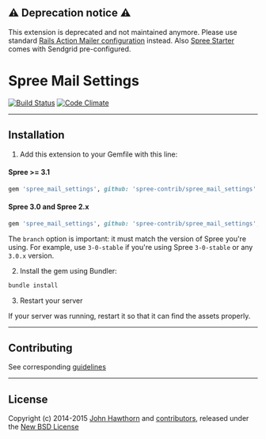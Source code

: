 ## ⚠️ Deprecation notice ⚠️

This extension is deprecated and not maintained anymore. Please use standard [Rails Action Mailer configuration](https://guides.rubyonrails.org/action_mailer_basics.html#action-mailer-configuration) instead. Also [Spree Starter](https://github.com/spree/spree_starter) comes with Sendgrid pre-configured.

# Spree Mail Settings

[![Build Status](https://travis-ci.org/spree-contrib/spree_mail_settings.svg?branch=master)](https://travis-ci.org/spree-contrib/spree_mail_settings)
[![Code Climate](https://codeclimate.com/github/spree-contrib/spree_mail_settings/badges/gpa.svg)](https://codeclimate.com/github/spree-contrib/spree_mail_settings)

---

## Installation

1. Add this extension to your Gemfile with this line:
  #### Spree >= 3.1

  ```ruby
  gem 'spree_mail_settings', github: 'spree-contrib/spree_mail_settings'
  ```

  #### Spree 3.0 and Spree 2.x

  ```ruby
  gem 'spree_mail_settings', github: 'spree-contrib/spree_mail_settings', branch: 'X-X-stable'
  ```

  The `branch` option is important: it must match the version of Spree you're using.
  For example, use `3-0-stable` if you're using Spree `3-0-stable` or any `3.0.x` version.

2. Install the gem using Bundler:
  ```ruby
  bundle install
  ```

3. Restart your server

  If your server was running, restart it so that it can find the assets properly.

---

## Contributing

See corresponding [guidelines][4]

---

## License

Copyright (c) 2014-2015 [John Hawthorn][1] and [contributors][2], released under the [New BSD License][3]

[1]: https://github.com/jhawthorn
[2]: https://github.com/spree-contrib/spree_mail_settings/graphs/contributors
[3]: https://github.com/spree-contrib/spree_mail_settings/tree/master/LICENSE.md
[4]: https://github.com/spree-contrib/spree_mail_settings/tree/master/CONTRIBUTING.md

